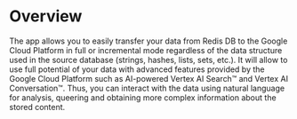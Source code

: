 # Overview
The app allows you to easily transfer your data from Redis DB to the Google Cloud Platform in full or incremental mode regardless of the data structure used in the source database (strings, hashes, lists, sets, etc.). It will allow to use full potential of your data with advanced features provided by the Google Cloud Platform such as AI-powered Vertex AI Search™ and Vertex AI Conversation™. Thus, you can interact with the data using natural language for analysis, queering and obtaining more complex information about the stored content.
